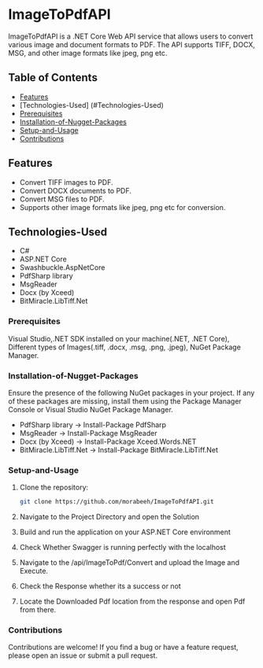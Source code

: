 # ImageToPdfAPI

ImageToPdfAPI is a .NET Core Web API service that allows users to convert various image and document formats to PDF. The API supports TIFF, DOCX, MSG, and other image formats like jpeg, png etc.

## Table of Contents

- [Features](#Features)
- [Technologies-Used] (#Technologies-Used)
- [Prerequisites](#Prerequisites)
- [Installation-of-Nugget-Packages](#Installation-of-Nugget-Packages)
- [Setup-and-Usage](#Setup-and-Usage)
- [Contributions](#contributions)

## Features

- Convert TIFF images to PDF.
- Convert DOCX documents to PDF.
- Convert MSG files to PDF.
- Supports other image formats like jpeg, png etc for conversion.

## Technologies-Used

- C#
- ASP.NET Core
- Swashbuckle.AspNetCore
- PdfSharp library
- MsgReader
- Docx (by Xceed)
- BitMiracle.LibTiff.Net


### Prerequisites

Visual Studio,.NET SDK installed on your machine(.NET, .NET Core), Different types of Images(.tiff, .docx, .msg, .png, .jpeg), NuGet Package Manager. 

### Installation-of-Nugget-Packages
Ensure the presence of the following NuGet packages in your project. If any of these packages are missing, install them using the Package Manager Console or Visual Studio NuGet Package Manager.

* PdfSharp library -> Install-Package PdfSharp
* MsgReader -> Install-Package MsgReader
* Docx (by Xceed) -> Install-Package Xceed.Words.NET
* BitMiracle.LibTiff.Net -> Install-Package BitMiracle.LibTiff.Net


### Setup-and-Usage

1. Clone the repository:

   ```bash
   git clone https://github.com/morabeeh/ImageToPdfAPI.git

2. Navigate to the Project Directory and open the Solution

3. Build and run the application on your ASP.NET Core environment

4. Check Whether Swagger is running perfectly with the localhost

5. Navigate to the /api/ImageToPdf/Convert and upload the Image and Execute.

7. Check the Response whether its a success or not

6. Locate the Downloaded Pdf location from the response and open Pdf from there.


### Contributions
Contributions are welcome! If you find a bug or have a feature request, please open an issue or submit a pull request.